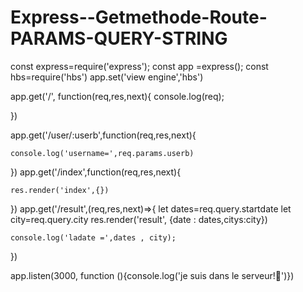 # Express--Getmethode-Route-PARAMS-QUERY-STRING
const express=require('express'); 
const app =express(); 
const hbs=require('hbs')
app.set('view engine','hbs')

app.get('/', function(req,res,next){
    console.log(req);
    
})

app.get('/user/:userb',function(req,res,next){
    
    console.log('username=',req.params.userb)
    
})
app.get('/index',function(req,res,next){
    
    res.render('index',{})
})
app.get('/result',(req,res,next)=>{
    let dates=req.query.startdate
    let city=req.query.city 
    res.render('result', {date : dates,citys:city})
    
    console.log('ladate =',dates , city);
})

app.listen(3000, function (){console.log('je suis dans le serveur!🤴')})